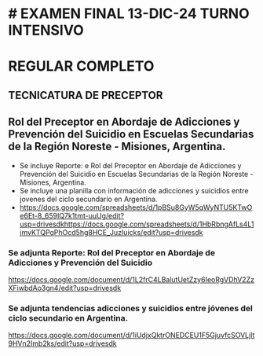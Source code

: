 #   # EXAMEN FINAL 13-DIC-24 TURNO INTENSIVO
   # REGULAR COMPLETO
   ## TECNICATURA DE PRECEPTOR
   
   ## Rol del Preceptor en Abordaje de Adicciones y Prevención del Suicidio en Escuelas Secundarias de la Región Noreste - Misiones, Argentina.

   * Se incluye Reporte: e Rol del Preceptor en Abordaje de Adicciones y Prevención del Suicidio en Escuelas Secundarias de la Región Noreste - Misiones, Argentina.
   * Se incluye una planilla con información de adicciones y suicidios entre jovenes del ciclo secundario en Argentina.
   * https://docs.google.com/spreadsheets/d/1pBSu8GyW5qWyNTU5KTwOe6Et-8_659IQ7k1tmt-uuUg/edit?usp=drivesdkhttps://docs.google.com/spreadsheets/d/1HbRbngAfLs4L1jmvKTQPqPhOcd5hg8HCE_JuzIuicks/edit?usp=drivesdk
   
   ### Se adjunta Reporte: Rol del Preceptor en Abordaje de Adicciones y Prevención del Suicidio 
   https://docs.google.com/document/d/1L2frC4LBalutUetZzy6IeoRgVDhV2ZzXFiwbdAo3gn4/edit?usp=drivesdk
   
   ### Se adjunta tendencias adicciones y suicidios entre jóvenes del ciclo secundario en Argentina.
   https://docs.google.com/document/d/1iUdjxQktrONEDCEU1F5GjuvfcSOVLjlt9HVn2Imb2ks/edit?usp=drivesdk
 
